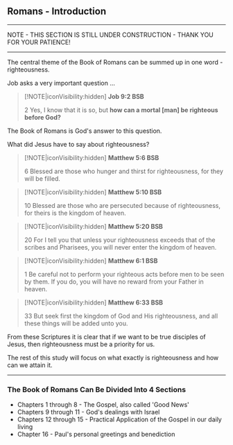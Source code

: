 
## Romans - Introduction
___

NOTE - THIS SECTION IS STILL UNDER CONSTRUCTION - THANK YOU FOR YOUR PATIENCE!
___

The central theme of the Book of Romans can be summed up in one word - righteousness.

Job asks a very important question ...

> [!NOTE|iconVisibility:hidden]
> **Job 9:2 BSB**  
>  
> 2 Yes, I know that it is so, but **how can a mortal [man] be righteous before God?**  
>  

The Book of Romans is God's answer to this question.

What did Jesus have to say about righteousness?

> [!NOTE|iconVisibility:hidden]
> **Matthew 5:6 BSB**  
>  
> 6 Blessed are those who hunger and thirst for righteousness, for they will be filled.  
>  

> [!NOTE|iconVisibility:hidden]
> **Matthew 5:10 BSB**  
> 
> 10 Blessed are those who are persecuted because of righteousness, for theirs is the kingdom of heaven.  
>  

> [!NOTE|iconVisibility:hidden]
> **Matthew 5:20 BSB**  
> 
> 20 For I tell you that unless your righteousness exceeds that of the scribes and Pharisees, you will never enter the kingdom of heaven.  
> 

> [!NOTE|iconVisibility:hidden]
> **Matthew 6:1 BSB**  
> 
> 1 Be careful not to perform your righteous acts before men to be seen by them.  If you do, you will have no reward from your Father in heaven.  
> 

> [!NOTE|iconVisibility:hidden]
> **Matthew 6:33 BSB**  
> 
> 33 But seek first the kingdom of God and His righteousness, and all these things will be added unto you.  
>  

From these Scriptures it is clear that if we want to be true disciples of Jesus, then righteousness must be a priority for us.

The rest of this study will focus on what exactly is righteousness and how can we attain it.

___


### **The Book of Romans Can Be Divided Into 4 Sections**

* Chapters 1 through 8 - The Gospel, also called 'Good News'
* Chapters 9 through 11 - God's dealings with Israel
* Chapters 12 through 15 - Practical Application of the Gospel in our daily living
* Chapter 16 - Paul's personal greetings and benediction  
